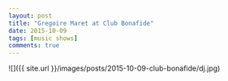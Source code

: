 ```yaml
---
layout: post
title: "Gregoire Maret at Club Bonafide"
date: 2015-10-09
tags: [music shows]
comments: true
---
```

![]({{ site.url }}/images/posts/2015-10-09-club-bonafide/dj.jpg)

